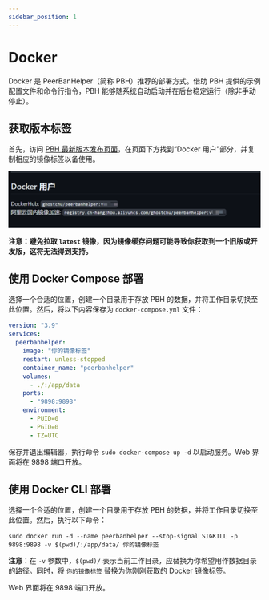 ```yaml
---
sidebar_position: 1
---
```


# Docker

Docker 是 PeerBanHelper（简称 PBH）推荐的部署方式。借助 PBH 提供的示例配置文件和命令行指令，PBH 能够随系统自动启动并在后台稳定运行（除非手动停止）。

## 获取版本标签

首先，访问 [PBH 最新版本发布页面](https://github.com/PBH-BTN/PeerBanHelper/releases/latest)，在页面下方找到“Docker 用户”部分，并复制相应的镜像标签以备使用。

![image-tag](./assets/docker-tag.png)

**注意：避免拉取 `latest` 镜像，因为镜像缓存问题可能导致你获取到一个旧版或开发版，这将无法得到支持。**

## 使用 Docker Compose 部署

选择一个合适的位置，创建一个目录用于存放 PBH 的数据，并将工作目录切换至此位置。然后，将以下内容保存为 `docker-compose.yml` 文件：

```yaml
version: "3.9"
services:
  peerbanhelper:
    image: "你的镜像标签"
    restart: unless-stopped
    container_name: "peerbanhelper"
    volumes:
      - ./:/app/data
    ports:
      - "9898:9898"
    environment:
      - PUID=0
      - PGID=0
      - TZ=UTC
```

保存并退出编辑器，执行命令 `sudo docker-compose up -d` 以启动服务。Web 界面将在 9898 端口开放。

## 使用 Docker CLI 部署

选择一个合适的位置，创建一个目录用于存放 PBH 的数据，并将工作目录切换至此位置。然后，执行以下命令：

```shell
sudo docker run -d --name peerbanhelper --stop-signal SIGKILL -p 9898:9898 -v $(pwd)/:/app/data/ 你的镜像标签
```

**注意**：在 `-v` 参数中，`$(pwd)/` 表示当前工作目录，应替换为你希望用作数据目录的路径。同时，将 `你的镜像标签` 替换为你刚刚获取的 Docker 镜像标签。

Web 界面将在 9898 端口开放。